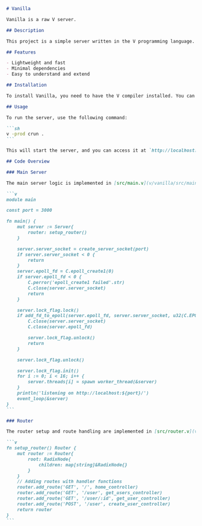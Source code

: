 ````md
# Vanilla

Vanilla is a raw V server.

## Description

This project is a simple server written in the V programming language. It aims to provide a minimalistic and efficient server implementation.

## Features

- Lightweight and fast
- Minimal dependencies
- Easy to understand and extend

## Installation

To install Vanilla, you need to have the V compiler installed. You can download it from the [official V website](https://vlang.io).

## Usage

To run the server, use the following command:

```sh
v -prod crun .
```

This will start the server, and you can access it at `http://localhost:3000`.

## Code Overview

### Main Server

The main server logic is implemented in [src/main.v](v/vanilla/src/main.v). The server is initialized and started in the `main` function:

```v
module main

const port = 3000

fn main() {
	mut server := Server{
		router: setup_router()
	}

	server.server_socket = create_server_socket(port)
	if server.server_socket < 0 {
		return
	}
	server.epoll_fd = C.epoll_create1(0)
	if server.epoll_fd < 0 {
		C.perror('epoll_create1 failed'.str)
		C.close(server.server_socket)
		return
	}

	server.lock_flag.lock()
	if add_fd_to_epoll(server.epoll_fd, server.server_socket, u32(C.EPOLLIN)) == -1 {
		C.close(server.server_socket)
		C.close(server.epoll_fd)

		server.lock_flag.unlock()
		return
	}

	server.lock_flag.unlock()

	server.lock_flag.init()
	for i := 0; i < 16; i++ {
		server.threads[i] = spawn worker_thread(&server)
	}
	println('listening on http://localhost:${port}/')
	event_loop(&server)
}
```

### Router

The router setup and route handling are implemented in [src/router.v](v/vanilla/src/router.v). The `setup_router` function initializes the router and adds routes with their respective handler functions:

```v
fn setup_router() Router {
	mut router := Router{
		root: RadixNode{
			children: map[string]&RadixNode{}
		}
	}
	// Adding routes with handler functions
	router.add_route('GET', '/', home_controller)
	router.add_route('GET', '/user', get_users_controller)
	router.add_route('GET', '/user/:id', get_user_controller)
	router.add_route('POST', '/user', create_user_controller)
	return router
}
```
````
